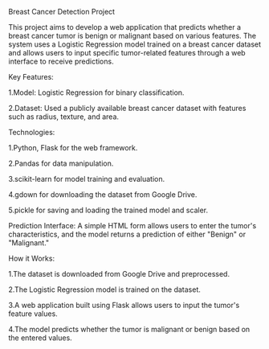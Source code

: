 Breast Cancer Detection Project

This project aims to develop a web application that predicts whether a breast cancer tumor is benign or malignant based on various features. The system uses a Logistic Regression model trained on a breast cancer dataset and allows users to input specific tumor-related features through a web interface to receive predictions.

Key Features:


1.Model: Logistic Regression for binary classification.

2.Dataset: Used a publicly available breast cancer dataset with features such as radius, texture, and area.

Technologies:


1.Python, Flask for the web framework.

2.Pandas for data manipulation.

3.scikit-learn for model training and evaluation.

4.gdown for downloading the dataset from Google Drive.

5.pickle for saving and loading the trained model and scaler.


Prediction Interface: A simple HTML form allows users to enter the tumor's characteristics, and the model returns a prediction of either "Benign" or "Malignant."


How it Works:


1.The dataset is downloaded from Google Drive and preprocessed.

2.The Logistic Regression model is trained on the dataset.

3.A web application built using Flask allows users to input the tumor's feature values.

4.The model predicts whether the tumor is malignant or benign based on the entered values.
